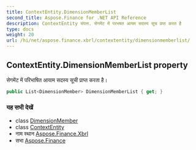 ```yaml
---
title: ContextEntity.DimensionMemberList
second_title: Aspose.Finance for .NET API Reference
description: ContextEntity संपत्त. सेगमेंट में परभषत आयम सदस्य सूच प्रप्त करत है
type: docs
weight: 20
url: /hi/net/aspose.finance.xbrl/contextentity/dimensionmemberlist/
---
```

## ContextEntity.DimensionMemberList property

सेगमेंट में परिभाषित आयाम सदस्य सूची प्राप्त करता है।

```csharp
public List<DimensionMember> DimensionMemberList { get; }
```

### यह सभी देखें

* class [DimensionMember](../../dimensionmember/)
* class [ContextEntity](../)
* नाम स्थान [Aspose.Finance.Xbrl](../../contextentity/)
* सभा [Aspose.Finance](../../../)


